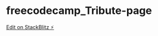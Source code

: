 # freecodecamp_Tribute-page

[Edit on StackBlitz ⚡️](https://stackblitz.com/edit/web-platform-bo7who)